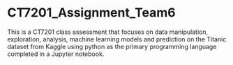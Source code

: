 # CT7201_Assignment_Team6
This is a CT7201 class assessment that focuses on data manipulation, exploration, analysis, machine learning models and prediction on the Titanic dataset from Kaggle using python as the primary programming language completed in a Jupyter notebook.
